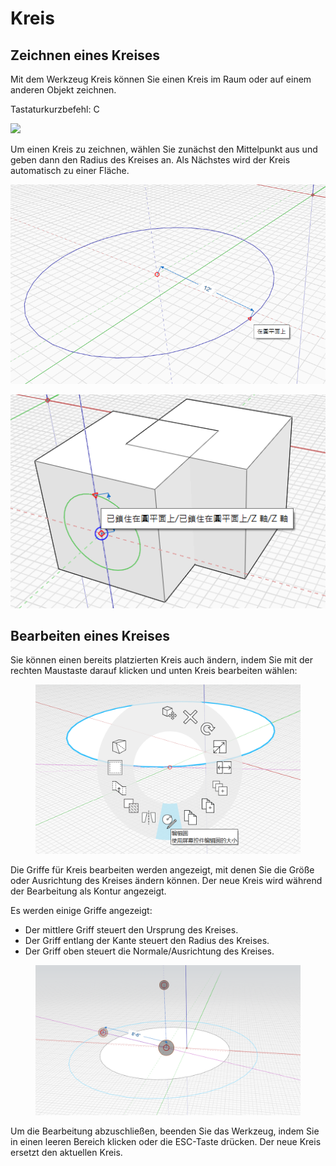 # Kreis 

## Zeichnen eines Kreises

Mit dem Werkzeug Kreis können Sie einen Kreis im Raum oder auf einem anderen Objekt zeichnen.

Tastaturkurzbefehl: C

![](../.gitbook/assets/circle\_toolbar.png)

Um einen Kreis zu zeichnen, wählen Sie zunächst den Mittelpunkt aus und geben dann den Radius des Kreises an. Als Nächstes wird der Kreis automatisch zu einer Fläche.

![](../.gitbook/assets/circle1.png)

![](../.gitbook/assets/circle2.png)

## Bearbeiten eines Kreises

Sie können einen bereits platzierten Kreis auch ändern, indem Sie mit der rechten Maustaste darauf klicken und unten Kreis bearbeiten wählen:

<figure><img src="../.gitbook/assets/EditCircle1.png" alt=""><figcaption></figcaption></figure>

Die Griffe für Kreis bearbeiten werden angezeigt, mit denen Sie die Größe oder Ausrichtung des Kreises ändern können. Der neue Kreis wird während der Bearbeitung als Kontur angezeigt.

Es werden einige Griffe angezeigt:

* Der mittlere Griff steuert den Ursprung des Kreises.
* Der Griff entlang der Kante steuert den Radius des Kreises.
* Der Griff oben steuert die Normale/Ausrichtung des Kreises.

<figure><img src="../.gitbook/assets/image (2) (2).png" alt=""><figcaption></figcaption></figure>

Um die Bearbeitung abzuschließen, beenden Sie das Werkzeug, indem Sie in einen leeren Bereich klicken oder die ESC-Taste drücken. Der neue Kreis ersetzt den aktuellen Kreis.
